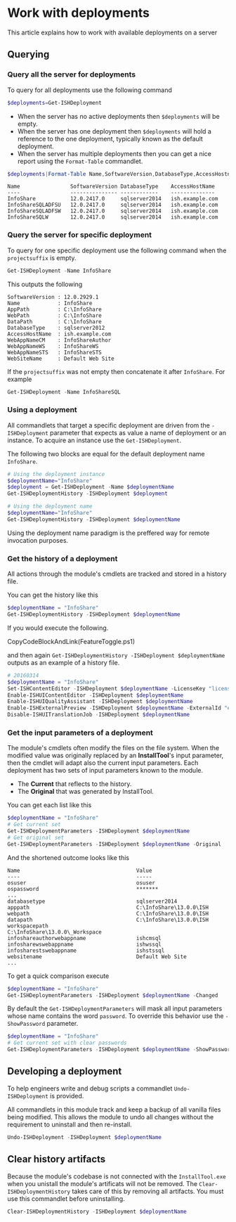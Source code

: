 ﻿# Work with deployments
 
This article explains how to work with available deployments on a server
 
## Querying 
### Query all the server for deployments
To query for all deployments use the following command
```powershell
$deployments=Get-ISHDeployment
```
 
- When the server has no active deployments then `$deployments` will be empty.
- When the server has one deployment then `$deployments` will hold a reference to the one deployment, typically known as the default deployment.
- When the server has multiple deployments then you can get a nice report using the `Format-Table` commandlet.
 
```powershell
$deployments|Format-Table Name,SoftwareVersion,DatabaseType,AccessHostname
```
    Name                SoftwareVersion DatabaseType    AccessHostName                                
    ----                --------------- ------------    --------------                                
    InfoShare           12.0.2417.0     sqlserver2014   ish.example.com                               
    InfoShareSQLADFSU   12.0.2417.0     sqlserver2014   ish.example.com                               
    InfoShareSQLADFSW   12.0.2417.0     sqlserver2014   ish.example.com                               
    InfoShareSQLW       12.0.2417.0     sqlserver2014   ish.example.com                               
 
### Query the server for specific deployment
To query for one specific deployment use the following command when the `projectsuffix` is empty.
```powershell
Get-ISHDeployment -Name InfoShare
```
This outputs the following

```text 
SoftwareVersion : 12.0.2929.1
Name            : InfoShare
AppPath         : C:\InfoShare
WebPath         : C:\InfoShare
DataPath        : C:\InfoShare
DatabaseType    : sqlserver2012
AccessHostName  : ish.example.com
WebAppNameCM    : InfoShareAuthor
WebAppNameWS    : InfoShareWS
WebAppNameSTS   : InfoShareSTS
WebSiteName     : Default Web Site
```
 
If the `projectsuffix` was not empty then concatenate it after `InfoShare`. For example
```powershell
Get-ISHDeployment -Name InfoShareSQL
```

### Using a deployment
All commandlets that target a specific deployment are driven from the `-ISHDeployment` parameter that expects as value a name of deployment or an instance. 
To acquire an instance use the `Get-ISHDeployment`.

The following two blocks are equal for the default deployment name `InfoShare`.

```powershell
# Using the deployment instance
$deploymentName="InfoShare"
$deployment = Get-ISHDeployment -Name $deploymentName
Get-ISHDeploymentHistory -ISHDeployment $deployment
```

```powershell
# Using the deployment name
$deploymentName="InfoShare"
Get-ISHDeploymentHistory -ISHDeployment $deploymentName
```

Using the deployment name paradigm is the preffered way for remote invocation purposes.
 
### Get the history of a deployment
All actions through the module's cmdlets are tracked and stored in a history file.
 
You can get the history like this
 
```powershell
$deploymentName = "InfoShare"
Get-ISHDeploymentHistory -ISHDeployment $deploymentName
```
 
If you would execute the following.
 
CopyCodeBlockAndLink(FeatureToggle.ps1)
 
and then again `Get-ISHDeploymentHistory -ISHDeployment $deploymentName` outputs as an example of a history file.

```powershell
# 20160314
$deploymentName = "InfoShare"
Set-ISHContentEditor -ISHDeployment $deploymentName -LicenseKey "licensekey" -Domain "ish.example.com"
Enable-ISHUIContentEditor -ISHDeployment $deploymentName
Enable-ISHUIQualityAssistant -ISHDeployment $deploymentName
Enable-ISHExternalPreview -ISHDeployment $deploymentName -ExternalId "externalid"
Disable-ISHUITranslationJob -ISHDeployment $deploymentName
```

### Get the input parameters of a deployment
The module's cmdlets often modify the files on the file system. When the modified value was originally replaced by an **InstallTool**'s input parameter, then the cmdlet will adapt also the current input parameters. 
Each deployment has two sets of input parameters known to the module. 

- The **Current** that reflects to the history. 
- The **Original** that was generated by InstallTool.
 
You can get each list like this
 
```powershell
$deploymentName = "InfoShare"
# Get current set
Get-ISHDeploymentParameters -ISHDeployment $deploymentName
# Get original set
Get-ISHDeploymentParameters -ISHDeployment $deploymentName -Original
```

And the shortened outcome looks like this

```text
Name                                     Value
----                                     -----
osuser                                   osuser
ospassword                               *******
...
databasetype                             sqlserver2014
apppath                                  C:\InfoShare\13.0.0\ISH
webpath                                  C:\InfoShare\13.0.0\ISH
datapath                                 C:\InfoShare\13.0.0\ISH
workspacepath                            C:\InfoShare\13.0.0\_Workspace
infoshareauthorwebappname                ishcmsql
infosharewswebappname                    ishwssql
infosharestswebappname                   ishstssql
websitename                              Default Web Site
...
```

To get a quick comparison execute

```powershell
$deploymentName = "InfoShare"
Get-ISHDeploymentParameters -ISHDeployment $deploymentName -Changed
```

By default the `Get-ISHDeploymentParameters` will mask all input parameters whose name contains the word `password`. 
To override this behavior use the `-ShowPassword` parameter.

```powershell
$deploymentName = "InfoShare"
# Get current set with clear passwords
Get-ISHDeploymentParameters -ISHDeployment $deploymentName -ShowPassword
```
 
## Developing a deployment
To help engineers write and debug scripts a commandlet `Undo-ISHDeployment` is provided.
 
All commandlets in this module track and keep a backup of all vanilla files being modified.
This allows the module to undo all changes without the requirement to uninstall and then re-install.
 
```powershell
Undo-ISHDeployment -ISHDeployment $deploymentName
```
 
## Clear history artifacts
Because the module's codebase is not connected with the `InstallTool.exe` when you unistall the module's artificats will not be removed.
The `Clear-ISHDeploymentHistory` takes care of this by removing all artifacts. You must use this commandlet before uninstalling.
 
```powershell
Clear-ISHDeploymentHistory -ISHDeployment $deploymentName
```